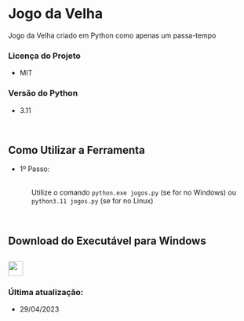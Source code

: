 <div>
  <h1>Jogo da Velha</h1>
  <p>Jogo da Velha criado em Python como apenas um passa-tempo</p>
</div>
<div>
  <h3>Licença do Projeto</h3>
  <ul>
    <li>MIT</li>
  </ul>
</div>
<div>
  <h3>Versão do Python</h3>
  <ul>
    <li>3.11</li>
  </ul>
</div>
<br>
<div>
  <h2>Como Utilizar a Ferramenta</h2>
  <ul>
    <li>1º Passo:</li>
    <br>
    <ul>
      <p>Utilize o comando <code>python.exe jogos.py</code> (se for no Windows) ou <code>python3.11 jogos.py</code> (se for no Linux)</p>
    </ul>
</div>

<br>
<div>
  <h2>Download do Executável para Windows<h2>
  <a href='https://www.mediafire.com/file/jxy4dsrljmxo10q/JogoDaVelha.exe/file'><img height='30px' src='https://img.shields.io/badge/-Download%20Windows-blue?style=for-the-badge'></a>
</div>
<div>
  <h3>Última atualização:</h3>
  <ul>
    <li>29/04/2023</li>
  </ul>
</div>
